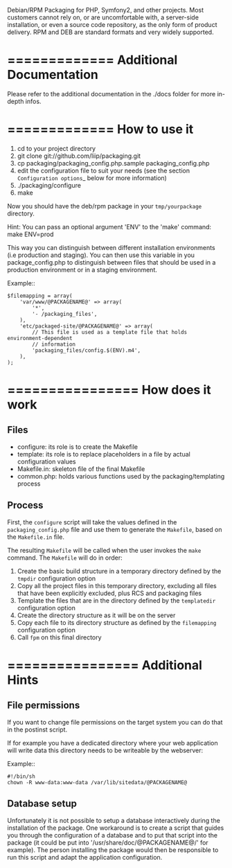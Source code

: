 Debian/RPM Packaging for PHP, Symfony2, and other projects.
Most customers cannot rely on, or are uncomfortable with, a server-side installation, or even a source code repository, as the only form of product delivery. RPM and DEB are standard formats and very widely supported. 

=============
Additional Documentation
========================
Please refer to the additional documentation in the ./docs folder for more in-depth infos.

=============
How to use it
=============

1. cd to your project directory
2. git clone git://github.com/liip/packaging.git
3. cp packaging/packaging_config.php.sample packaging_config.php
4. edit the configuration file to suit your needs (see the section
   `Configuration options`_ below for more information)
5. ./packaging/configure
6. make

Now you should have the deb/rpm package in your `tmp/yourpackage` directory.

Hint:
You can pass an optional argument 'ENV' to the 'make' command:
make ENV=prod

This way you can distinguish between different installation environments
(i.e production and staging). You can then use this variable in you
package_config.php to distinguish between files that should be used in a
production environment or in a staging environment.

Example::

    $filemapping = array(
        'var/www/@PACKAGENAME@' => array(
            '*',
            '- /packaging_files',
        ),
        'etc/packaged-site/@PACKAGENAME@' => array(
            // This file is used as a template file that holds environment-dependent
            // information
            'packaging_files/config.$(ENV).m4',
        ),
    );


================
How does it work
================

Files
-----

* configure: its role is to create the Makefile
* template: its role is to replace placeholders in a file by actual
  configuration values
* Makefile.in: skeleton file of the final Makefile
* common.php: holds various functions used by the packaging/templating process

Process
-------

First, the `configure` script will take the values defined in the
`packaging_config.php` file and use them to generate the `Makefile`, based on the
`Makefile.in` file.

The resulting `Makefile` will be called when the user invokes the `make`
command. The `Makefile` will do in order:

1. Create the basic build structure in a temporary directory defined by the
   `tmpdir` configuration option
2. Copy all the project files in this temporary directory, excluding all files
   that have been explicitly excluded, plus RCS and packaging files
3. Template the files that are in the directory defined by the `templatedir`
   configuration option
4. Create the directory structure as it will be on the server
5. Copy each file to its directory structure as defined by the `filemapping`
   configuration option
6. Call `fpm` on this final directory

================
Additional Hints
================

File permissions
----------------

If you want to change file permissions on the target system you can do that in
the postinst script.

If for example you have a dedicated directory where your web application will
write data this directory needs to be writeable by the webserver:

Example::

    #!/bin/sh
    chown -R www-data:www-data /var/lib/sitedata/@PACKAGENAME@

Database setup
--------------

Unfortunately it is not possible to setup a database interactively during the
installation of the package. One workaround is to create a script that guides
you through the configuration of a database and to put that script into the
package (it could be put into '/usr/share/doc/@PACKAGENAME@/' for example).
The person installing the package would then be responsible to run this script
and adapt the application configuration.
